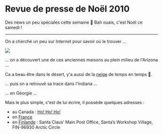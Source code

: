 # Revue de presse de Noël 2010

Des news un peu spéciales cette semaine :slightly_smiling_face: Bah ouais, c'est Noël ce samedi !

----

On a cherché un peu sur Internet pour savoir où le trouver ...

![](http://thumbs.dreamstime.com/thumblarge_221/1198609304EyfSw3.jpg)

... on a découvert une de ces anciennes maisons au plein milieu de l'Arizona ...

Ca a beau être dans le désert, y'a aussi de la [neige](http://goo.gl/maps/7tj8) de temps en temps :slightly_smiling_face:.

... puis on a retrouvé sa trace dans l'Indiana ...

... en Géorgie ...

Mais le plus simple, c'est de lui écrire, il possède quelques adresses :

 * au Canada : [Ho! Ho! Ho!](https://fr.wikipedia.org/wiki/Codes_postaux_canadiens#Le_p.C3.A8re_No.C3.ABl)
 * en [France](https://fr.wikipedia.org/wiki/Lettre_au_P%C3%A8re_No%C3%ABl#En_France)
 * en [Finlande](https://en.wikipedia.org/wiki/Santa_Claus_Village) : Santa Claus’ Main Post Office, Santa’s Workshop Village, FIN-96930 Arctic Circle
